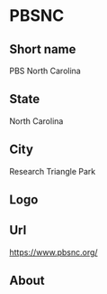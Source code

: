 # PBSNC

## Short name

PBS North Carolina

## State

North Carolina

## City

Research Triangle Park

## Logo



## Url

https://www.pbsnc.org/

## About
